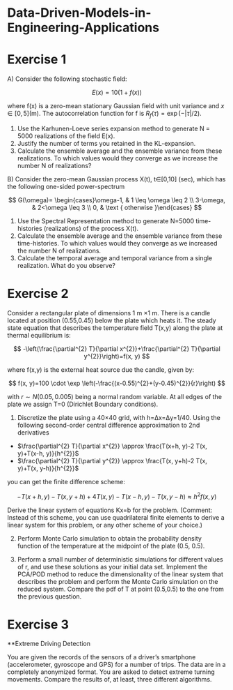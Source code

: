 # Data-Driven-Models-in-Engineering-Applications


# Exercise 1

A) Consider the following stochastic field: 

$$
E(x)=10(1+f(x))
$$

where f(x) is a zero-mean stationary Gaussian field with unit variance and $x \in[0,5]$(m). The autocorrelation function for f is $R_{f}(\tau)=\exp (-|\tau| / 2)$.

1. Use the Karhunen-Loeve series expansion method to generate N = 5000 realizations of the field E(x). 
2. Justify the number of terms you retained in the KL-expansion.
3. Calculate the ensemble average and the ensemble variance from these realizations. To which values would they converge as we increase the number N of realizations?

B) Consider the zero-mean Gaussian process X(t), t∈[0,10] (sec),  which has the following one-sided power-spectrum

$$
G(\omega)= \begin{cases}\omega-1, & 1 \leq \omega \leq 2 \\ 3-\omega, & 2<\omega \leq 3 \\ 0, & \text { otherwise }\end{cases}
$$

1. Use the Spectral Representation method to generate N=5000 time-histories (realizations) of the process X(t).
2. Calculate the ensemble average and the ensemble variance from these time-histories. To which values would they converge as we increased the number N of realizations.
3. Calculate the temporal average and temporal variance from a single realization. What do you observe?




# Exercise 2

Consider a rectangular plate of dimensions 1 m ×1 m. There is a candle located at position (0.55,0.45) below the plate which heats it. The steady state equation that describes the temperature field T(x,y) along the plate at thermal equilibrium is:

$$
-\left(\frac{\partial^{2} T}{\partial x^{2}}+\frac{\partial^{2} T}{\partial y^{2}}\right)=f(x, y)
$$

where f(x,y) is the external heat source due the candle, given by:

$$
f(x, y)=100 \cdot \exp \left(-\frac{(x-0.55)^{2}+(y-0.45)^{2}}{r}\right)
$$

with $r \sim N(0.05,0.005)$ being a normal random variable. 
At all edges of the plate we assign T=0 (Dirichlet Boundary conditions).

1. 	Discretize the plate using a 40×40 grid, with h=Δx=Δy=1/40. Using the following second-order central difference approximation to 2nd derivatives

- $\frac{\partial^{2} T}{\partial x^{2}} \approx \frac{T(x+h, y)-2 T(x, y)+T(x-h, y)}{h^{2}}$
- $\frac{\partial^{2} T}{\partial y^{2}} \approx \frac{T(x, y+h)-2 T(x, y)+T(x, y-h)}{h^{2}}$

you can get the finite difference scheme:

$$
-T(x+h, y)-T(x, y+h)+4 T(x, y)-T(x-h, y)-T(x, y-h) \approx h^{2} f(x, y)
$$

Derive the linear system of equations Kx=b for the problem. (Comment: Instead of this scheme, you can use quadrilateral finite elements to derive a linear system for this problem, or any other scheme of your choice.)

2. Perform Monte Carlo simulation to obtain the probability density function of the temperature at the midpoint of the plate (0.5, 0.5).

3. Perform a small number of deterministic simulations for different values of r, and use these solutions as your initial data set. Implement the PCA/POD method to reduce the dimensionality of the linear system that describes the problem and perform the Monte Carlo simulation on the reduced system. Compare the pdf of T at point (0.5,0.5) to the one from the previous question.


# Exercise 3

**Extreme Driving Detection

You are given the records of the sensors of a driver’s smartphone (accelerometer, gyroscope and GPS) for a number of trips. The data are in a completely anonymized format.
You are asked to detect extreme turning movements. Compare the results of, at least, three different algorithms.


